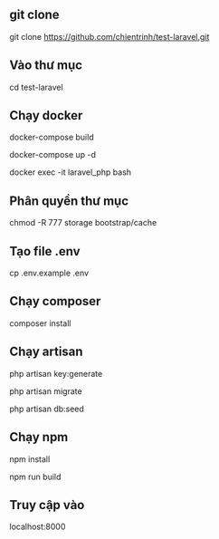 ## git clone
git clone https://github.com/chientrinh/test-laravel.git

## Vào thư mục
cd test-laravel

## Chạy docker
docker-compose build

docker-compose up -d

docker exec -it laravel_php bash

## Phân quyền thư mục
chmod -R 777 storage bootstrap/cache

## Tạo file .env
cp .env.example .env

## Chạy composer
composer install

## Chạy artisan
php artisan key:generate

php artisan migrate

php artisan db:seed

## Chạy npm
npm install

npm run build

## Truy cập vào
localhost:8000
